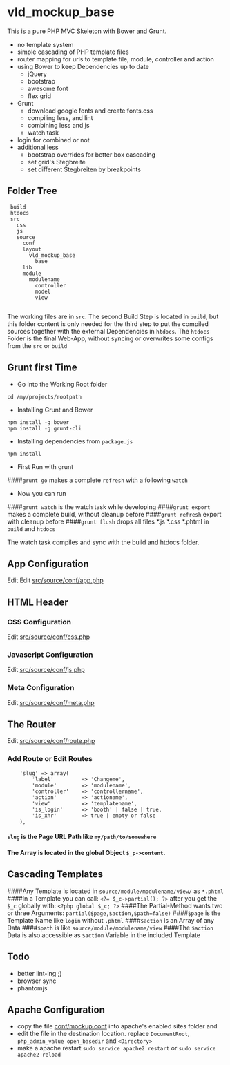 
vld_mockup_base
==============================================

This is a pure PHP MVC Skeleton with Bower and Grunt.

- no template system
- simple cascading of PHP template files
- router mapping for urls to template file, module, controller and action
- using Bower to keep Dependencies up to date
  - jQuery
  - bootstrap
  - awesome font
  - flex grid
- Grunt
  - download google fonts and create fonts.css
  - compiling less, and lint
  - combining less and js
  - watch task
- login for combined or not
- additional less
  - bootstrap overrides for better box cascading
  - set grid's Stegbreite
  - set different Stegbreiten by breakpoints

## Folder Tree
```
 build
 htdocs
 src
   css
   js
   source
     conf
     layout
       vld_mockup_base
         base
     lib
     module
       modulename
         controller
         model
         view
   
```

The working files are in ```src```. The second Build Step is located in ```build```, but this folder content is only needed for the third step to put the compiled sources together with the external Dependencies in ```htdocs```.
The ```htdocs``` Folder is the final Web-App, without syncing or overwrites some configs from the ```src``` or ```build```



## Grunt first Time

- Go into the Working Root folder

```cd /my/projects/rootpath```

- Installing Grunt and Bower
```
npm install -g bower
npm install -g grunt-cli
```

- Installing dependencies from ```package.js```
```
npm install
```

- First Run with grunt

####```grunt go``` makes a complete ```refresh``` with a following ```watch```

- Now you can run

####```grunt watch``` is the watch task while developing
####```grunt export``` makes a complete build, without cleanup before
####```grunt refresh``` export with cleanup before
####```grunt flush``` drops all files *.js *.css *.phtml in ```build``` and ```htdocs```


The watch task compiles and sync with the build and htdocs folder.


## App Configuration

Edit Edit [src/source/conf/app.php](https://github.com/seekwhencer/Mockup-base/blob/master/src/source/conf/app.php "src/source/conf/app.php")

## HTML Header

### CSS Configuration

Edit [src/source/conf/css.php](https://github.com/seekwhencer/Mockup-base/blob/master/src/source/conf/css.php "src/source/conf/css.php")

### Javascript Configuration

Edit [src/source/conf/js.php](https://github.com/seekwhencer/Mockup-base/blob/master/src/source/conf/js.php "src/source/conf/js.php")

### Meta Configuration

Edit [src/source/conf/meta.php](https://github.com/seekwhencer/Mockup-base/blob/master/src/source/conf/meta.php "src/source/conf/meta.php")

## The Router

Edit [src/source/conf/route.php](https://github.com/seekwhencer/Mockup-base/blob/master/src/source/conf/route.php "src/source/conf/route.php") 

### Add Route or Edit Routes

```
    'slug' => array(
        'label'         => 'Changeme',
        'module'        => 'modulename',
        'controller'    => 'controllername',
        'action'        => 'actioname',
        'view'          => 'templatename',
        'is_login'      => 'booth' | false | true,
        'is_xhr'        => true | empty or false
    ),
````

#### ```slug``` is the Page URL Path like ```my/path/to/somewhere```
#### The Array is located in the global Object ```$_p->content```.

## Cascading Templates

####Any Template is located in ```source/module/modulename/view/``` as ```*.phtml```
####In a Template you can call: ``` <?= $_c->partial(); ?> ``` after you get the ```$_c``` globally with: ```<?php global $_c; ?>```
####The Partial-Method wants two or three Arguments: ``` partial($page,$action,$path=false) ```
####```$page``` is the Template Name like ```login``` without ```.phtml```
####```$action``` is an Array of any Data 
####```$path``` is like ```source/module/modulename/view```
####The ```$action``` Data is also accessible as ```$action``` Variable in the included Template

## Todo

- better lint-ing ;)
- browser sync
- phantomjs

## Apache Configuration

- copy the file [conf/mockup.conf](https://github.com/seekwhencer/Mockup-base/blob/master/conf/mockup.conf "conf/mockup.conf") into apache's enabled sites folder and
- edit the file in the destination location. replace ``` DocumentRoot ```, ``` php_admin_value open_basedir ``` and ``` <Directory> ```
- make a apache restart ```sudo service apache2 restart``` or ```sudo service apache2 reload```
